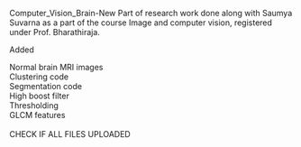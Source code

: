 Computer_Vision_Brain-New
Part of research work done along with Saumya Suvarna as a part of the course Image and computer vision, registered under Prof. Bharathiraja.

Added

Normal brain MRI images</br>
Clustering code</br>
Segmentation code</br>
High boost filter</br>
Thresholding</br>
GLCM features</br>
</br>
CHECK IF ALL FILES UPLOADED

<!--*Harddisk crashed, redo and upload the work done in last 2 weeks.*-->
